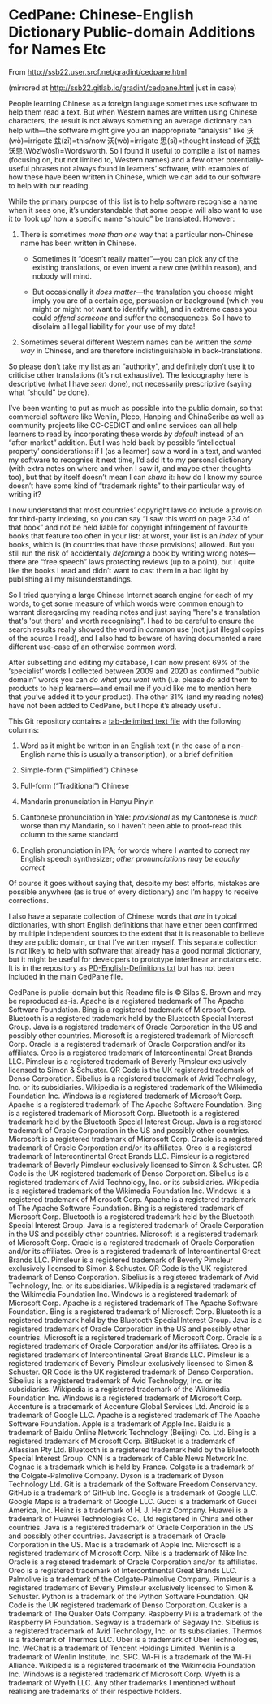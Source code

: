 CedPane: Chinese-English Dictionary Public-domain Additions for Names Etc
=========================================================================

From http://ssb22.user.srcf.net/gradint/cedpane.html

(mirrored at http://ssb22.gitlab.io/gradint/cedpane.html just in case)

People learning Chinese as a foreign language sometimes use software to help them read a text.  But when Western names are written using Chinese characters, the result is not always something an average dictionary can help with—the software might give you an inappropriate “analysis” like 沃(wò)=irrigate 兹(zī)=this/now 沃(wò)=irrigate 思(sī)=thought instead of 沃兹沃思(Wòzīwòsī)=Wordsworth. So I found it useful to compile a list of names (focusing on, but not limited to, Western names) and a few other potentially-useful phrases not always found in learners’ software, with examples of how these have been written in Chinese, which we can add to our software to help with our reading.

While the primary purpose of this list is to help software recognise a name when it sees one, it’s understandable that some people will also want to use it to ‘look up’ how a specific name “should” be translated. However:

  1. There is sometimes _more than one_ way that a particular non-Chinese name has been written in Chinese.

     * Sometimes it “doesn’t really matter”—you can pick any of the existing translations, or even invent a new one (within reason), and nobody will mind.

     * But occasionally it _does matter_—the translation you choose might imply you are of a certain age, persuasion or background (which you might or might not want to identify with), and in extreme cases you could _offend someone_ and suffer the consequences. So I have to disclaim all legal liability for your use of my data!

  2. Sometimes several different Western names can be written the _same way_ in Chinese, and are therefore indistinguishable in back-translations.

So please don’t take my list as an “authority”, and definitely don’t use it to criticise other translations (it’s not exhaustive). The lexicography here is descriptive (what I have _seen_ done), not necessarily prescriptive (saying what “should” be done).

I’ve been wanting to put as much as possible into the public domain, so that commercial software like Wenlin, Pleco, Hanping and ChinaScribe as well as community projects like CC-CEDICT and online services can all help learners to read by incorporating these words _by default_ instead of an “after-market” addition. But I was held back by possible ‘intellectual property’ considerations: if I (as a learner) saw a word in a text, and wanted my software to recognise it next time, I’d add it to my personal dictionary (with extra notes on where and when I saw it, and maybe other thoughts too), but that by itself doesn’t mean I can _share_ it: how do I know my source doesn’t have some kind of “trademark rights” to their particular way of writing it?

I now understand that most countries’ copyright laws do include a provision for third-party indexing, so you can say “I saw this word on page 234 of that book” and not be held liable for copyright infringement of favourite books that feature too often in your list: at worst, your list is an _index_ of your books, which is (in countries that have those provisions) allowed. But you still run the risk of accidentally _defaming_ a book by writing wrong notes—there are “free speech” laws protecting reviews (up to a point), but I quite like the books I read and didn’t want to cast them in a bad light by publishing all my misunderstandings.

So I tried querying a large Chinese Internet search engine for each of my words, to get some measure of which words were common enough to warrant disregarding my reading notes and just saying "here's a translation that's 'out there' and worth recognising". I had to be careful to ensure the search results really showed the word in _common_ use (not just illegal copies of the source I read), and I also had to beware of having documented a rare different use-case of an otherwise common word.

After subsetting and editing my database, I can now present 69% of the ‘specialist’ words I collected between 2009 and 2020 as confirmed “public domain” words you can _do what you want_ with (i.e. please _do_ add them to products to help learners—and email me if you’d like me to mention here that you’ve added it to your product). The other 31% (and my reading notes) have not been added to CedPane, but I hope it’s already useful.

This Git repository contains a [tab-delimited text file](cedpane.txt) with the following columns:

1. Word as it might be written in an English text (in the case of a non-English name this is usually a transcription), or a brief definition

2. Simple-form (“Simplified”) Chinese

3. Full-form (“Traditional”) Chinese

4. Mandarin pronunciation in Hanyu Pinyin

5. Cantonese pronunciation in Yale: _provisional_ as my Cantonese is _much_ worse than my Mandarin, so I haven’t been able to proof-read this column to the same standard

6. English pronunciation in IPA; for words where I wanted to correct my English speech synthesizer; _other pronunciations may be equally correct_

Of course it goes without saying that, despite my best efforts, mistakes are possible anywhere (as is true of every dictionary) and I’m happy to receive corrections.

I also have a separate collection of Chinese words that _are_ in typical dictionaries, with short English definitions that have either been confirmed by multiple independent sources to the extent that it is reasonable to believe they are public domain, or that I’ve written myself.  This separate collection is _not_ likely to help with software that already has a good normal dictionary, but it might be useful for developers to prototype interlinear annotators etc.  It is in the repository as [PD-English-Definitions.txt](PD-English-Definitions.txt) but has not been included in the main CedPane file.

CedPane is public-domain but this Readme file is © Silas S. Brown and may be reproduced as-is.
Apache is a registered trademark of The Apache Software Foundation.
Bing is a registered trademark of Microsoft Corp.
Bluetooth is a registered trademark held by the Bluetooth Special Interest Group.
Java is a registered trademark of Oracle Corporation in the US and possibly other countries.
Microsoft is a registered trademark of Microsoft Corp.
Oracle is a registered trademark of Oracle Corporation and/or its affiliates.
Oreo is a registered trademark of Intercontinental Great Brands LLC.
Pimsleur is a registered trademark of Beverly Pimsleur exclusively licensed to Simon &amp; Schuster.
QR Code is the UK registered trademark of Denso Corporation.
Sibelius is a registered trademark of Avid Technology, Inc. or its subsidiaries.
Wikipedia is a registered trademark of the Wikimedia Foundation Inc.
Windows is a registered trademark of Microsoft Corp.
Apache is a registered trademark of The Apache Software Foundation.
Bing is a registered trademark of Microsoft Corp.
Bluetooth is a registered trademark held by the Bluetooth Special Interest Group.
Java is a registered trademark of Oracle Corporation in the US and possibly other countries.
Microsoft is a registered trademark of Microsoft Corp.
Oracle is a registered trademark of Oracle Corporation and/or its affiliates.
Oreo is a registered trademark of Intercontinental Great Brands LLC.
Pimsleur is a registered trademark of Beverly Pimsleur exclusively licensed to Simon &amp; Schuster.
QR Code is the UK registered trademark of Denso Corporation.
Sibelius is a registered trademark of Avid Technology, Inc. or its subsidiaries.
Wikipedia is a registered trademark of the Wikimedia Foundation Inc.
Windows is a registered trademark of Microsoft Corp.
Apache is a registered trademark of The Apache Software Foundation.
Bing is a registered trademark of Microsoft Corp.
Bluetooth is a registered trademark held by the Bluetooth Special Interest Group.
Java is a registered trademark of Oracle Corporation in the US and possibly other countries.
Microsoft is a registered trademark of Microsoft Corp.
Oracle is a registered trademark of Oracle Corporation and/or its affiliates.
Oreo is a registered trademark of Intercontinental Great Brands LLC.
Pimsleur is a registered trademark of Beverly Pimsleur exclusively licensed to Simon &amp; Schuster.
QR Code is the UK registered trademark of Denso Corporation.
Sibelius is a registered trademark of Avid Technology, Inc. or its subsidiaries.
Wikipedia is a registered trademark of the Wikimedia Foundation Inc.
Windows is a registered trademark of Microsoft Corp.
Apache is a registered trademark of The Apache Software Foundation.
Bing is a registered trademark of Microsoft Corp.
Bluetooth is a registered trademark held by the Bluetooth Special Interest Group.
Java is a registered trademark of Oracle Corporation in the US and possibly other countries.
Microsoft is a registered trademark of Microsoft Corp.
Oracle is a registered trademark of Oracle Corporation and/or its affiliates.
Oreo is a registered trademark of Intercontinental Great Brands LLC.
Pimsleur is a registered trademark of Beverly Pimsleur exclusively licensed to Simon &amp; Schuster.
QR Code is the UK registered trademark of Denso Corporation.
Sibelius is a registered trademark of Avid Technology, Inc. or its subsidiaries.
Wikipedia is a registered trademark of the Wikimedia Foundation Inc.
Windows is a registered trademark of Microsoft Corp.
Accenture is a trademark of Accenture Global Services Ltd.
Android is a trademark of Google LLC.
Apache is a registered trademark of The Apache Software Foundation.
Apple is a trademark of Apple Inc.
Baidu is a trademark of Baidu Online Network Technology (Beijing) Co. Ltd.
Bing is a registered trademark of Microsoft Corp.
BitBucket is a trademark of Atlassian Pty Ltd.
Bluetooth is a registered trademark held by the Bluetooth Special Interest Group.
CNN is a trademark of Cable News Network Inc.
Cognac is a trademark which is held by France.
Colgate is a trademark of the Colgate-Palmolive Company.
Dyson is a trademark of Dyson Technology Ltd.
Git is a trademark of the Software Freedom Conservancy.
GitHub is a trademark of GitHub Inc.
Google is a trademark of Google LLC.
Google Maps is a trademark of Google LLC.
Gucci is a trademark of Gucci America, Inc.
Heinz is a trademark of H. J. Heinz Company.
Huawei is a trademark of Huawei Technologies Co., Ltd registered in China and other countries.
Java is a registered trademark of Oracle Corporation in the US and possibly other countries.
Javascript is a trademark of Oracle Corporation in the US.
Mac is a trademark of Apple Inc.
Microsoft is a registered trademark of Microsoft Corp.
Nike is a trademark of Nike Inc.
Oracle is a registered trademark of Oracle Corporation and/or its affiliates.
Oreo is a registered trademark of Intercontinental Great Brands LLC.
Palmolive is a trademark of the Colgate-Palmolive Company.
Pimsleur is a registered trademark of Beverly Pimsleur exclusively licensed to Simon &amp; Schuster.
Python is a trademark of the Python Software Foundation.
QR Code is the UK registered trademark of Denso Corporation.
Quaker is a trademark of The Quaker Oats Company.
Raspberry Pi is a trademark of the Raspberry Pi Foundation.
Segway is a trademark of Segway Inc.
Sibelius is a registered trademark of Avid Technology, Inc. or its subsidiaries.
Thermos is a trademark of Thermos LLC.
Uber is a trademark of Uber Technologies, Inc.
WeChat is a trademark of Tencent Holdings Limited.
Wenlin is a trademark of Wenlin Institute, Inc. SPC.
Wi-Fi is a trademark of the Wi-Fi Alliance.
Wikipedia is a registered trademark of the Wikimedia Foundation Inc.
Windows is a registered trademark of Microsoft Corp.
Wyeth is a trademark of Wyeth LLC.
Any other trademarks I mentioned without realising are trademarks of their respective holders.
